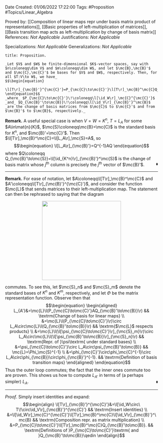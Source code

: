 <div class="topSpace"></div>

Date Created: 01/06/2022 17:22:00
Tags: #Proposition #Topics/Linear_Algebra

Proved by: [[Composition of linear maps repr under basis matrix product of representations]], [[Basic properties of left-multiplication of matrices]], [[Basis transition map acts as left-multiplication by change of basis matrix]]
References: _Not Applicable_
Justifications: _Not Applicable_

Specializations: _Not Applicable_
Generalizations: _Not Applicable_

``` ad-Proposition
title: Proposition.

_Let $V$ and $W$ be finite-dimensional $K$-vector spaces, say with $n\coloneqq\dim V$ and $m\coloneqq\dim W$, and let $\mc{B},\mc{B}'$ and $\mc{C},\mc{C}'$ be bases for $V$ and $W$, respectively. Then, for all $T:V\to W$, we have_
$$\begin{equation}
    \l[T\r]_{\mc{B}'}^{\mc{C}'}=P_{\mc{C}\to\mc{C}'}\l[T\r]_\mc{B}^\mc{C}Q_{\mc{B}'\to\mc{B}},
\end{equation}$$
_where_ $P_{\mc{C}\to\mc{C}'}\!\coloneqq\l[\id_W\r]_\mc{C}^{\mc{C}'}$ _and_ $Q_{\mc{B}'\to\mc{B}}\!\coloneqq\l[\id_V\r]_{\mc{B}'}^\mc{B}$ _are the change of basis matrices from $\mc{C}$ to $\mc{C}'$ and from $\mc{B}'$ to $\mc{B}$, respectively._

```

**Remark.** A useful special case is when $V=W=K^n$, $T=L_A$ for some $A\in\mat{n}{K}$, $\mc{S}\coloneqq\mc{B}=\mc{C}$ is the standard basis for $K^n$, and $\mc{B}'=\mc{C}'$. Then $\l[T\r]_\mc{B}^\mc{C}=\l[L_A\r]_\mc{S}=A$, so
$$\begin{equation}
    \l[L_A\r]_{\mc{B}'}=Q^{-1}AQ
\end{equation}$$
where $Q\coloneqq Q_{\mc{B}'\to\mc{S}}=\l[\id_{K^n}\r]_{\mc{B}'}^\mc{S}$ is the change of basis matrix whose $j^\textrm{th}$ column is precisely the $j^\textrm{th}$ vector of $\mc{B}'$.<span style="float:right;">$\blacklozenge$</span>

---

**Remark.** For ease of notation, let $A\coloneqq\l[T\r]_\mc{B}^\mc{C}$ and $A'\coloneqq\l[T\r]_{\mc{B}'}^{\mc{C}'}$, and consider the function $\mc{L}$ that sends matrices to their left-multiplication map. The statement can then be rephrased to saying that the diagram

<center><img src="app://local/home/zhao/Dropbox/MathWiki/Images/2022-06-01_174406/image.svg", width=260></center>

commutes. To see this, let $\mc{S}_n$ and $\mc{S}_m$ denote the standard bases of $K^n$ and $K^m$, respectively, and let $\Phi$ be the matrix representation function. Observe then that
$$\begin{equation}
    \begin{aligned}
        L_{A'}&=\mc{L}\l(P_{\mc{C}\to\mc{C}'}AQ_{\mc{B}'\to\mc{B}}\r) && \textrm{Change of basis for linear maps} \\
        &=\mc{L}\l(P_{\mc{C}\to\mc{C}'}\r)\circ L_A\circ\mc{L}\l(Q_{\mc{B}'\to\mc{B}}\r) && \textrm{$\mc{L}$ respects products} \\
        &=\mc{L}\l(\l[\psi_{\mc{C}\to\mc{C}'}\r]_{\mc{S}_m}\r)\circ L_A\circ\mc{L}\l(\l[\psi_{\mc{B}'\to\mc{B}}\r]_{\mc{S}_n}\r) && \textrm{Repr. of }\psi\textrm{ under standard bases} \\
        &=\psi_{\mc{C}\to\mc{C}'}\circ L_A\circ\psi_{\mc{B}'\to\mc{B}} && \mc{L}=\Phi_\mc{S}^{-1} \\
        &=\phi_{\mc{C}'}\circ\phi_\mc{C}^{-1}\circ L_A\circ\phi_{\mc{B}}\circ\phi_{\mc{B}'}^{-1}. && \textrm{Definition of basis transition maps}
    \end{aligned}
\end{equation}$$
Thus the outer loop commutes; the fact that the inner ones commute too are proven. This shows us how to compute $L_{A'}$ in terms of (a perhaps simpler) $L_A$.<span style="float:right;">$\blacklozenge$</span>

---

_Proof_. Simply insert identities and expand:
$$\begin{align}
    \l[T\r]_{\mc{B}'}^{\mc{C}'}&=\l[\id_W\circ\ T\!\circ\id_V\r]_{\mc{B}'}^{\mc{C}'} && \textrm{Insert identities} \\
    &=\l[\id_W\r]_\mc{C}^{\mc{C}'}\l[T\r]_\mc{B}^\mc{C}\l[\id_V\r]_{\mc{B}'}^\mc{B} && \textrm{Composition repr. as matrix multiplication} \\
    &=P_{\mc{C}\to\mc{C}'}\l[T\r]_\mc{B}^\mc{C}Q_{\mc{B}'\to\mc{B}}. && \textrm{Definitions of }P_{\mc{C}\to\mc{C}'}\textrm{ and }Q_{\mc{B}'\to\mc{B}}\qedin
\end{align}$$

